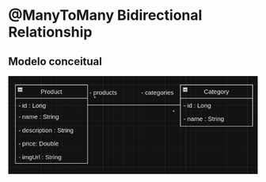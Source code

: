 # @ManyToMany Bidirectional Relationship

## Modelo conceitual

![diagram](https://github.com/Dev-Testes-BR/spring-data-jpa-relationships/blob/main/assets/many-to-many.png)